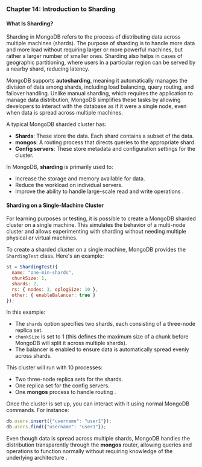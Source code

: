 ### Chapter 14: Introduction to Sharding

#### What Is Sharding?
Sharding in MongoDB refers to the process of distributing data across multiple machines (shards). The purpose of sharding is to handle more data and more load without requiring larger or more powerful machines, but rather a larger number of smaller ones. Sharding also helps in cases of geographic partitioning, where users in a particular region can be served by a nearby shard, reducing latency.

MongoDB supports **autosharding**, meaning it automatically manages the division of data among shards, including load balancing, query routing, and failover handling. Unlike manual sharding, which requires the application to manage data distribution, MongoDB simplifies these tasks by allowing developers to interact with the database as if it were a single node, even when data is spread across multiple machines.

A typical MongoDB sharded cluster has:
- **Shards**: These store the data. Each shard contains a subset of the data.
- **mongos**: A routing process that directs queries to the appropriate shard.
- **Config servers**: These store metadata and configuration settings for the cluster. 

In MongoDB, **sharding** is primarily used to:
- Increase the storage and memory available for data.
- Reduce the workload on individual servers.
- Improve the ability to handle large-scale read and write operations  .

#### Sharding on a Single-Machine Cluster
For learning purposes or testing, it is possible to create a MongoDB sharded cluster on a single machine. This simulates the behavior of a multi-node cluster and allows experimenting with sharding without needing multiple physical or virtual machines.

To create a sharded cluster on a single machine, MongoDB provides the `ShardingTest` class. Here's an example:
```js
st = ShardingTest({
  name: "one-min-shards",
  chunkSize: 1,
  shards: 2,
  rs: { nodes: 3, oplogSize: 10 },
  other: { enableBalancer: true }
});
```
In this example:
- The `shards` option specifies two shards, each consisting of a three-node replica set.
- `chunkSize` is set to 1 (this defines the maximum size of a chunk before MongoDB will split it across multiple shards).
- The balancer is enabled to ensure data is automatically spread evenly across shards.

This cluster will run with 10 processes:
- Two three-node replica sets for the shards.
- One replica set for the config servers.
- One **mongos** process to handle routing  .

Once the cluster is set up, you can interact with it using normal MongoDB commands. For instance:
```js
db.users.insert({"username": "user1"});
db.users.find({"username": "user1"});
```
Even though data is spread across multiple shards, MongoDB handles the distribution transparently through the **mongos** router, allowing queries and operations to function normally without requiring knowledge of the underlying architecture   .